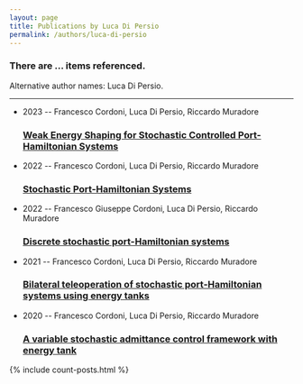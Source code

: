 ```yaml
---
layout: page
title: Publications by Luca Di Persio
permalink: /authors/luca-di-persio
---
```


<h3 id="number-posts">There are ... items referenced.</h3>
<p id='info-authors'>Alternative author names: Luca Di Persio.</p>
<hr />
<ul class="post-list">
<li><span class='post-meta'>2023 -- Francesco Cordoni, Luca Di Persio, Riccardo Muradore</span><h3><a class='post-link' href="{{ site.baseurl }}/weak-energy-shaping-for-stochastic-controlled-port-hamiltonian-systems">Weak Energy Shaping for Stochastic Controlled Port-Hamiltonian Systems</a></h3></li>
<li><span class='post-meta'>2022 -- Francesco Cordoni, Luca Di Persio, Riccardo Muradore</span><h3><a class='post-link' href="{{ site.baseurl }}/stochastic-port-hamiltonian-systems">Stochastic Port-Hamiltonian Systems</a></h3></li>
<li><span class='post-meta'>2022 -- Francesco Giuseppe Cordoni, Luca Di Persio, Riccardo Muradore</span><h3><a class='post-link' href="{{ site.baseurl }}/discrete-stochastic-port-hamiltonian-systems">Discrete stochastic port-Hamiltonian systems</a></h3></li>
<li><span class='post-meta'>2021 -- Francesco Cordoni, Luca Di Persio, Riccardo Muradore</span><h3><a class='post-link' href="{{ site.baseurl }}/bilateral-teleoperation-of-stochastic-port-hamiltonian-systems-using-energy-tanks">Bilateral teleoperation of stochastic port‐Hamiltonian systems using energy tanks</a></h3></li>
<li><span class='post-meta'>2020 -- Francesco Cordoni, Luca Di Persio, Riccardo Muradore</span><h3><a class='post-link' href="{{ site.baseurl }}/a-variable-stochastic-admittance-control-framework-with-energy-tank">A variable stochastic admittance control framework with energy tank</a></h3></li>

</ul>
{% include count-posts.html %}

